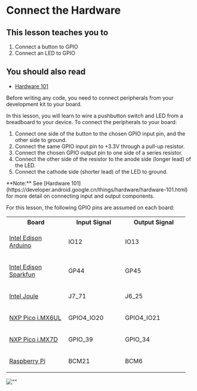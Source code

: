 # Connect the Hardware
## This lesson teaches you to

1.  Connect a button to GPIO
2.  Connect an LED to GPIO

## You should also read

*   [Hardware 101](https://developer.android.google.cn/things/hardware/hardware-101.html)

Before writing any code, you need to connect peripherals from your development kit to your board.

In this lesson, you will learn to wire a pushbutton switch and LED from a breadboard to your device. To connect the peripherals to your board:

1.  Connect one side of the button to the chosen GPIO input pin, and the other side to ground.
2.  Connect the same GPIO input pin to +3.3V through a pull-up resistor.
3.  Connect the chosen GPIO output pin to one side of a series resistor.
4.  Connect the other side of the resistor to the anode side (longer lead) of the LED.
5.  Connect the cathode side (shorter lead) of the LED to ground.

<aside class="note">**Note:** <span>See [Hardware 101](https://developer.android.google.cn/things/hardware/hardware-101.html) for more detail on connecting input and output components.</span></aside>

For this lesson, the following GPIO pins are assumed on each board:

<table style="width:480px;">

<tbody>

<tr>

<th width="33%">Board</th>

<th>Input Signal</th>

<th>Output Signal</th>

</tr>

<tr>

<td>

[Intel Edison Arduino](https://developer.android.google.cn/things/hardware/edison-arduino-io.html)

</td>

<td>IO12</td>

<td>IO13</td>

</tr>

<tr>

<td>

[Intel Edison Sparkfun](https://developer.android.google.cn/things/hardware/edison-sparkfun-io.html)

</td>

<td>GP44</td>

<td>GP45</td>

</tr>

<tr>

<td>

[Intel Joule](https://developer.android.google.cn/things/hardware/joule.html)

</td>

<td>J7_71</td>

<td>J6_25</td>

</tr>

<tr>

<td>

[NXP Pico i.MX6UL](https://developer.android.google.cn/things/hardware/imx6ul-pico-io.html)

</td>

<td>GPIO4_IO20</td>

<td>GPIO4_IO21</td>

</tr>

<tr>

<td>

[NXP Pico i.MX7D](https://developer.android.google.cn/things/hardware/imx7d-pico-io.html)

</td>

<td>GPIO_39</td>

<td>GPIO_34</td>

</tr>

<tr>

<td>

[Raspberry Pi](https://developer.android.google.cn/things/hardware/raspberrypi-io.html)

</td>

<td>BCM21</td>

<td>BCM6</td>

</tr>

</tbody>

</table>

![""](https://developer.android.google.cn/things/images/simplepio-wiring.png)

